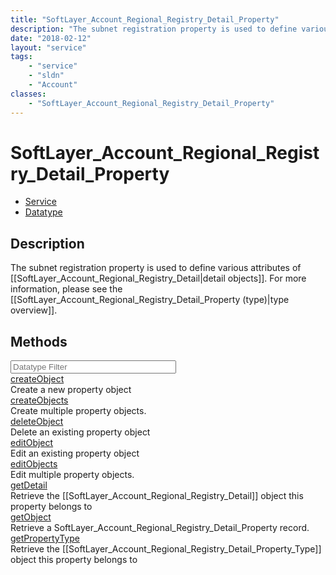 ```yaml
---
title: "SoftLayer_Account_Regional_Registry_Detail_Property"
description: "The subnet registration property is used to define various attributes of [[SoftLayer_Account_Regional_Registry_Detail|de... "
date: "2018-02-12"
layout: "service"
tags:
    - "service"
    - "sldn"
    - "Account"
classes:
    - "SoftLayer_Account_Regional_Registry_Detail_Property"
---
```

# SoftLayer_Account_Regional_Registry_Detail_Property
<div id='service-datatype'>
    <ul id='sldn-reference-tabs'>
    <li id='service'> <a href='/reference/services/SoftLayer_Account_Regional_Registry_Detail_Property' >Service</a></li>    <li id='datatype'> <a href='/reference/datatypes/SoftLayer_Account_Regional_Registry_Detail_Property' >Datatype</a></li>
    </ul>
</div>

## Description
The subnet registration property is used to define various attributes of [[SoftLayer_Account_Regional_Registry_Detail|detail objects]]. For more information, please see the [[SoftLayer_Account_Regional_Registry_Detail_Property (type)|type overview]]. 



        
<div id="properties" class="content">
    <h2>Methods</h2>
    <div class="view-filters">
        <div class="clearfix">
            <div class="search-input-box">
                <input placeholder="Datatype Filter" onkeyup="titleSearch(inputId='edit-combine', divId='method-div', elementClass='method-row')" 
                    type="text" id="edit-combine" value="" size="30" maxlength="128" class="form-text">
            </div>
        </div>
    </div>
    <div id="method-div">
            <div class="method-row">
                        <span class='view-field-title'><a href='/reference/services/SoftLayer_Account_Regional_Registry_Detail_Property/createObject'> createObject</a> </span>
            <div class='views-field-body'>Create a new property object</div>
        </div>
            <div class="method-row">
                        <span class='view-field-title'><a href='/reference/services/SoftLayer_Account_Regional_Registry_Detail_Property/createObjects'> createObjects</a> </span>
            <div class='views-field-body'>Create multiple property objects.</div>
        </div>
            <div class="method-row">
                        <span class='view-field-title'><a href='/reference/services/SoftLayer_Account_Regional_Registry_Detail_Property/deleteObject'> deleteObject</a> </span>
            <div class='views-field-body'>Delete an existing property object</div>
        </div>
            <div class="method-row">
                        <span class='view-field-title'><a href='/reference/services/SoftLayer_Account_Regional_Registry_Detail_Property/editObject'> editObject</a> </span>
            <div class='views-field-body'>Edit an existing property object</div>
        </div>
            <div class="method-row">
                        <span class='view-field-title'><a href='/reference/services/SoftLayer_Account_Regional_Registry_Detail_Property/editObjects'> editObjects</a> </span>
            <div class='views-field-body'>Edit multiple property objects.</div>
        </div>
            <div class="method-row">
                        <span class='view-field-title'><a href='/reference/services/SoftLayer_Account_Regional_Registry_Detail_Property/getDetail'> getDetail</a> </span>
            <div class='views-field-body'>Retrieve the [[SoftLayer_Account_Regional_Registry_Detail]] object this property belongs to</div>
        </div>
            <div class="method-row">
                        <span class='view-field-title'><a href='/reference/services/SoftLayer_Account_Regional_Registry_Detail_Property/getObject'> getObject</a> </span>
            <div class='views-field-body'>Retrieve a SoftLayer_Account_Regional_Registry_Detail_Property record.</div>
        </div>
            <div class="method-row">
                        <span class='view-field-title'><a href='/reference/services/SoftLayer_Account_Regional_Registry_Detail_Property/getPropertyType'> getPropertyType</a> </span>
            <div class='views-field-body'>Retrieve the [[SoftLayer_Account_Regional_Registry_Detail_Property_Type]] object this property belongs to</div>
        </div>
        </div>
</div>

